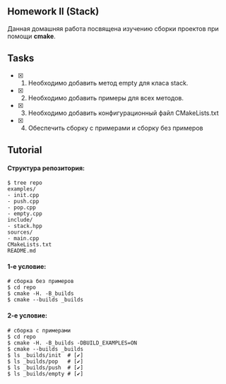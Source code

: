 ## Homework II (Stack)
Данная домашняя работа посвящена изучению сборки проектов при помощи **cmake**.

## Tasks
- [X] 1. Необходимо добавить метод empty для класа stack.
- [X] 2. Необходимо добавить примеры для всех методов.
- [X] 3. Необходимо добавить конфигурационный файл CMakeLists.txt
- [X] 4. Обеспечить сборку с примерами и сборку без примеров

## Tutorial

#### Структура репозитория:
```ShellSession
$ tree repo
examples/
- init.cpp
- push.cpp
- pop.cpp
- empty.cpp
include/
- stack.hpp
sources/
- main.cpp
CMakeLists.txt
README.md
```

#### 1-е условие:
```ShellSession
# сборка без примеров
$ cd repo
$ cmake -H. -B_builds
$ cmake --builds _builds
```

#### 2-е условие:
```ShellSession
# сборка с примерами
$ cd repo
$ cmake -H. -B_builds -DBUILD_EXAMPLES=ON
$ cmake --builds _builds
$ ls _builds/init  # [✔]
$ ls _builds/pop   # [✔] 
$ ls _builds/push  # [✔]
$ ls _builds/empty # [✔]
```
